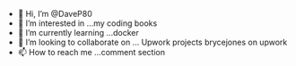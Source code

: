 - 👋 Hi, I’m @DaveP80
- 👀 I’m interested in ...my coding books
- 🌱 I’m currently learning ...docker
- 💞️ I’m looking to collaborate on ... Upwork projects
      brycejones on upwork
- 📫 How to reach me ...comment section

<!---
DaveP80/DaveP80 is a ✨ special ✨ repository because its `README.md` (this file) appears on your GitHub profile.
You can click the Preview link to take a look at your changes.
--->
